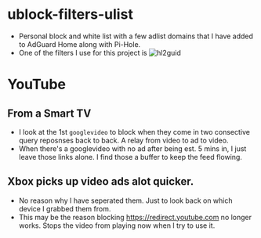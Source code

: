 # ublock-filters-ulist
- Personal block and white list with a few adlist domains that I have added to AdGuard Home along with Pi-Hole.
- One of the filters I use for this project is ![hl2guid](https://github.com/hl2guide/Filterlist-for-AdGuard)

# YouTube

## From a Smart TV
- I look at the 1st `googlevideo` to block when they come in two consective query reposnses back to back. A relay from video to ad to video.
- When there's a googlevideo with no ad after being est. 5 mins in, I just leave those links alone. I find those a buffer to keep the feed flowing.

## Xbox picks up video ads alot quicker.
- No reason why I have seperated them. Just to look back on which device I grabbed them from.
- This may be the reason blocking https://redirect.youtube.com no longer works. Stops the video from playing now when I try to use it.
